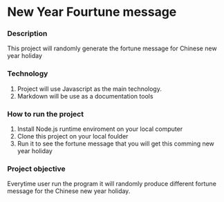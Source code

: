 # New Year Fourtune message
### Description
This project will randomly generate the fortune message for Chinese new year holiday

### Technology
1. Project will use Javascript as the main technology.
2. Markdown will be use as a documentation tools

### How to run the project
1. Install Node.js runtime enviroment on your local computer
2. Clone this project on your local foulder
3. Run it to see the fortune message that you will get this comming new year holiday

### Project objective
Everytime user run the program it will randomly produce different fortune message for the Chinese new year holiday.
